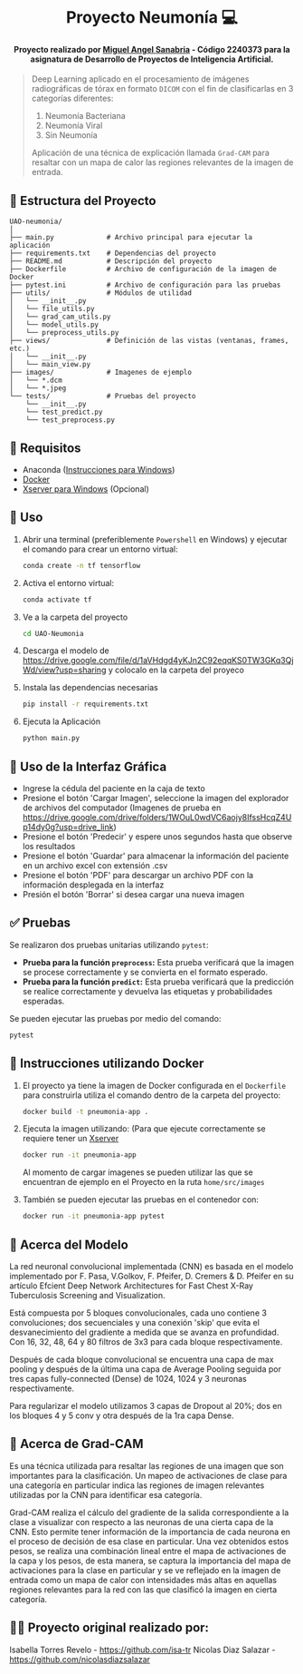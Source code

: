 <h1 align="center">Proyecto Neumonía 💻</h1>

<h4 align="center">Proyecto realizado por <a href="https://github.com/miguelangsanabria" target="_blank">Miguel Angel Sanabria</a> - Código 2240373 para la asignatura de Desarrollo de Proyectos de Inteligencia Artificial.</h4>

> Deep Learning aplicado en el procesamiento de imágenes radiográficas de tórax en formato `DICOM` con el fin de clasificarlas en 3 categorías diferentes:
> 1. Neumonía Bacteriana
> 2. Neumonía Viral
> 3. Sin Neumonía
> 
> Aplicación de una técnica de explicación llamada `Grad-CAM` para resaltar con un mapa de calor las regiones relevantes de la imagen de entrada.

## 📂 Estructura del Proyecto

```
UAO-neumonia/
│
├── main.py             # Archivo principal para ejecutar la aplicación
├── requirements.txt    # Dependencias del proyecto
├── README.md           # Descripción del proyecto
├── Dockerfile          # Archivo de configuración de la imagen de Docker
├── pytest.ini          # Archivo de configuración para las pruebas
├── utils/              # Módulos de utilidad
│   └── __init__.py
│   └── file_utils.py
│   └── grad_cam_utils.py
│   └── model_utils.py
│   └── preprocess_utils.py
├── views/              # Definición de las vistas (ventanas, frames, etc.)
│   └── __init__.py
│   └── main_view.py
├── images/             # Imagenes de ejemplo
│   └── *.dcm
│   └── *.jpeg
└── tests/              # Pruebas del proyecto
    └── __init__.py
    └── test_predict.py
    └── test_preprocess.py
```

## 🔧 Requisitos

- Anaconda ([Instrucciones para Windows]( https://docs.anaconda.com/anaconda/install/windows/))
- [Docker](https://docs.docker.com/get-docker/)
- [Xserver para Windows](https://sourceforge.net/projects/vcxsrv/) (Opcional)

## 🚀 Uso

1. Abrir una terminal (preferiblemente `Powershell` en Windows) y ejecutar el comando para crear un entorno virtual:
   
   ```sh
   conda create -n tf tensorflow
   ```
   
3. Activa el entorno virtual:
   
   ```sh
   conda activate tf
   ```
   
3. Ve a la carpeta del proyecto
   
   ```sh
   cd UAO-Neumonia
   ```

4. Descarga el modelo de https://drive.google.com/file/d/1aVHdgd4yKJn2C92eqqKS0TW3GKq3QjWd/view?usp=sharing y colocalo en la carpeta del proyeco
   
5. Instala las dependencias necesarias
   
   ```sh
   pip install -r requirements.txt
   ```

6. Ejecuta la Aplicación
   
   ```sh
   python main.py
   ```
   
## 📲 Uso de la Interfaz Gráfica 

- Ingrese la cédula del paciente en la caja de texto
- Presione el botón 'Cargar Imagen', seleccione la imagen del explorador de archivos del computador (Imagenes de prueba en https://drive.google.com/drive/folders/1WOuL0wdVC6aojy8IfssHcqZ4Up14dy0g?usp=drive_link)
- Presione el botón 'Predecir' y espere unos segundos hasta que observe los resultados
- Presione el botón 'Guardar' para almacenar la información del paciente en un archivo excel con extensión .csv
- Presione el botón 'PDF' para descargar un archivo PDF con la información desplegada en la interfaz
- Presión el botón 'Borrar' si desea cargar una nueva imagen

## ✅ Pruebas

Se realizaron dos pruebas unitarias utilizando `pytest`: 
- **Prueba para la función `preprocess`:** Esta prueba verificará que la imagen se procese correctamente y se convierta en el formato esperado.
- **Prueba para la función `predict`:** Esta prueba verificará que la predicción se realice correctamente y devuelva las etiquetas y probabilidades esperadas.

Se pueden ejecutar las pruebas por medio del comando:
```sh
pytest
```

## 🐳 Instrucciones utilizando Docker

1. El proyecto ya tiene la imagen de Docker configurada en el `Dockerfile` para construirla utiliza el comando dentro de la carpeta del proyecto:

   ```sh
   docker build -t pneumonia-app .
   ```

2. Ejecuta la imagen utilizando: (Para que ejecute correctamente se requiere tener un [Xserver](https://sourceforge.net/projects/vcxsrv/)

   ```sh
   docker run -it pneumonia-app
   ```
   Al momento de cargar imagenes se pueden utilizar las que se encuentran de ejemplo en el Proyecto en la ruta `home/src/images`

3. También se pueden ejecutar las pruebas en el contenedor con:

   ```sh
   docker run -it pneumonia-app pytest
   ```

## 🤖 Acerca del Modelo

La red neuronal convolucional implementada (CNN) es basada en el modelo implementado por F. Pasa, V.Golkov, F. Pfeifer, D. Cremers & D. Pfeifer
en su artículo Efcient Deep Network Architectures for Fast Chest X-Ray Tuberculosis Screening and Visualization.

Está compuesta por 5 bloques convolucionales, cada uno contiene 3 convoluciones; dos secuenciales y una conexión 'skip' que evita el desvanecimiento del gradiente a medida que se avanza en profundidad.
Con 16, 32, 48, 64 y 80 filtros de 3x3 para cada bloque respectivamente.

Después de cada bloque convolucional se encuentra una capa de max pooling y después de la última una capa de Average Pooling seguida por tres capas fully-connected (Dense) de 1024, 1024 y 3 neuronas respectivamente.

Para regularizar el modelo utilizamos 3 capas de Dropout al 20%; dos en los bloques 4 y 5 conv y otra después de la 1ra capa Dense.

## 🩻 Acerca de Grad-CAM

Es una técnica utilizada para resaltar las regiones de una imagen que son importantes para la clasificación. Un mapeo de activaciones de clase para una categoría en particular indica las regiones de imagen relevantes utilizadas por la CNN para identificar esa categoría.

Grad-CAM realiza el cálculo del gradiente de la salida correspondiente a la clase a visualizar con respecto a las neuronas de una cierta capa de la CNN. Esto permite tener información de la importancia de cada neurona en el proceso de decisión de esa clase en particular. Una vez obtenidos estos pesos, se realiza una combinación lineal entre el mapa de activaciones de la capa y los pesos, de esta manera, se captura la importancia del mapa de activaciones para la clase en particular y se ve reflejado en la imagen de entrada como un mapa de calor con intensidades más altas en aquellas regiones relevantes para la red con las que clasificó la imagen en cierta categoría.

## 🧑‍💻 Proyecto original realizado por:

Isabella Torres Revelo - https://github.com/isa-tr
Nicolas Diaz Salazar - https://github.com/nicolasdiazsalazar
